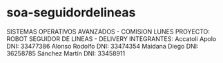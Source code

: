 # soa-seguidordelineas
SISTEMAS OPERATIVOS AVANZADOS - COMISION LUNES
PROYECTO: ROBOT SEGUIDOR DE LINEAS - DELIVERY
INTEGRANTES:
Accatoli Apolo  DNI: 33477386
Alonso Rodolfo  DNI: 33474354
Maidana Diego   DNI: 36258785
Sánchez Martín  DNI: 33458911
